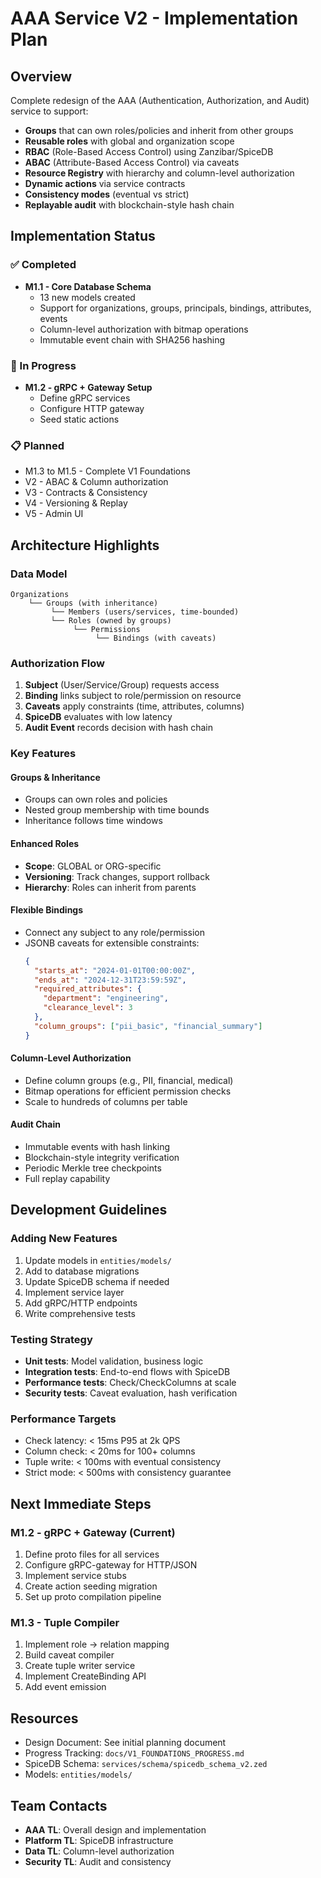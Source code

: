 # AAA Service V2 - Implementation Plan

## Overview
Complete redesign of the AAA (Authentication, Authorization, and Audit) service to support:
- **Groups** that can own roles/policies and inherit from other groups
- **Reusable roles** with global and organization scope
- **RBAC** (Role-Based Access Control) using Zanzibar/SpiceDB
- **ABAC** (Attribute-Based Access Control) via caveats
- **Resource Registry** with hierarchy and column-level authorization
- **Dynamic actions** via service contracts
- **Consistency modes** (eventual vs strict)
- **Replayable audit** with blockchain-style hash chain

## Implementation Status

### ✅ Completed
- **M1.1 - Core Database Schema**
  - 13 new models created
  - Support for organizations, groups, principals, bindings, attributes, events
  - Column-level authorization with bitmap operations
  - Immutable event chain with SHA256 hashing

### 🚧 In Progress
- **M1.2 - gRPC + Gateway Setup**
  - Define gRPC services
  - Configure HTTP gateway
  - Seed static actions

### 📋 Planned
- M1.3 to M1.5 - Complete V1 Foundations
- V2 - ABAC & Column authorization
- V3 - Contracts & Consistency
- V4 - Versioning & Replay
- V5 - Admin UI

## Architecture Highlights

### Data Model
```
Organizations
    └── Groups (with inheritance)
         └── Members (users/services, time-bounded)
         └── Roles (owned by groups)
              └── Permissions
                   └── Bindings (with caveats)
```

### Authorization Flow
1. **Subject** (User/Service/Group) requests access
2. **Binding** links subject to role/permission on resource
3. **Caveats** apply constraints (time, attributes, columns)
4. **SpiceDB** evaluates with low latency
5. **Audit Event** records decision with hash chain

### Key Features

#### Groups & Inheritance
- Groups can own roles and policies
- Nested group membership with time bounds
- Inheritance follows time windows

#### Enhanced Roles
- **Scope**: GLOBAL or ORG-specific
- **Versioning**: Track changes, support rollback
- **Hierarchy**: Roles can inherit from parents

#### Flexible Bindings
- Connect any subject to any role/permission
- JSONB caveats for extensible constraints:
  ```json
  {
    "starts_at": "2024-01-01T00:00:00Z",
    "ends_at": "2024-12-31T23:59:59Z",
    "required_attributes": {
      "department": "engineering",
      "clearance_level": 3
    },
    "column_groups": ["pii_basic", "financial_summary"]
  }
  ```

#### Column-Level Authorization
- Define column groups (e.g., PII, financial, medical)
- Bitmap operations for efficient permission checks
- Scale to hundreds of columns per table

#### Audit Chain
- Immutable events with hash linking
- Blockchain-style integrity verification
- Periodic Merkle tree checkpoints
- Full replay capability

## Development Guidelines

### Adding New Features
1. Update models in `entities/models/`
2. Add to database migrations
3. Update SpiceDB schema if needed
4. Implement service layer
5. Add gRPC/HTTP endpoints
6. Write comprehensive tests

### Testing Strategy
- **Unit tests**: Model validation, business logic
- **Integration tests**: End-to-end flows with SpiceDB
- **Performance tests**: Check/CheckColumns at scale
- **Security tests**: Caveat evaluation, hash verification

### Performance Targets
- Check latency: < 15ms P95 at 2k QPS
- Column check: < 20ms for 100+ columns
- Tuple write: < 100ms with eventual consistency
- Strict mode: < 500ms with consistency guarantee

## Next Immediate Steps

### M1.2 - gRPC + Gateway (Current)
1. Define proto files for all services
2. Configure gRPC-gateway for HTTP/JSON
3. Implement service stubs
4. Create action seeding migration
5. Set up proto compilation pipeline

### M1.3 - Tuple Compiler
1. Implement role → relation mapping
2. Build caveat compiler
3. Create tuple writer service
4. Implement CreateBinding API
5. Add event emission

## Resources
- Design Document: See initial planning document
- Progress Tracking: `docs/V1_FOUNDATIONS_PROGRESS.md`
- SpiceDB Schema: `services/schema/spicedb_schema_v2.zed`
- Models: `entities/models/`

## Team Contacts
- **AAA TL**: Overall design and implementation
- **Platform TL**: SpiceDB infrastructure
- **Data TL**: Column-level authorization
- **Security TL**: Audit and consistency

